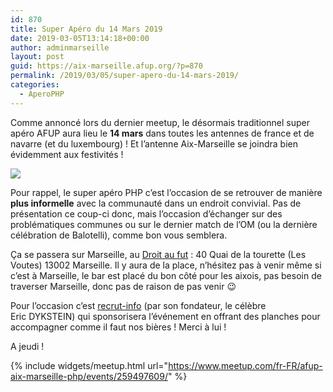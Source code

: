 ```yaml
---
id: 870
title: Super Apéro du 14 Mars 2019
date: 2019-03-05T13:14:18+00:00
author: adminmarseille
layout: post
guid: https://aix-marseille.afup.org/?p=870
permalink: /2019/03/05/super-apero-du-14-mars-2019/
categories:
  - AperoPHP
---
```

Comme annoncé lors du dernier meetup, le désormais traditionnel super apéro AFUP aura lieu le **14 mars** dans toutes les antennes de france et de navarre (et du luxembourg) ! Et l&rsquo;antenne Aix-Marseille se joindra bien évidemment aux festivités !

![](https://media.giphy.com/media/FDPUG61OobLKJa7SwW/source.gif) 

Pour rappel, le super apéro PHP c&rsquo;est l&rsquo;occasion de se retrouver de manière **plus informelle** avec la communauté dans un endroit convivial. Pas de présentation ce coup-ci donc, mais l&rsquo;occasion d&rsquo;échanger sur des problématiques communes ou sur le dernier match de l&rsquo;OM (ou la dernière célébration de Balotelli), comme bon vous semblera.

Ça se passera sur Marseille, au [Droit au fut](https://www.droitaufut.com/) : 40 Quai de la tourette (Les Voutes) 13002 Marseille. Il y aura de la place, n&rsquo;hésitez pas à venir même si c&rsquo;est à Marseille, le bar est placé du bon côté pour les aixois, pas besoin de traverser Marseille, donc pas de raison de pas venir 😉

Pour l&rsquo;occasion c&rsquo;est [recrut-info](http://recrut-info.com/) (par son fondateur, le célèbre Eric DYKSTEIN) qui sponsorisera l&rsquo;événement en offrant des planches pour accompagner comme il faut nos bières ! Merci à lui !

A jeudi !

{% include widgets/meetup.html
   url="https://www.meetup.com/fr-FR/afup-aix-marseille-php/events/259497609/"
%}
